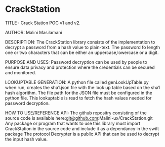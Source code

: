 # CrackStation

TITLE : Crack Station POC v1 and v2.

AUTHOR: Malini Masilamani

DESCRIPTION: 
The CrackStation library consists of the implementation to decrypt a password from a hash value to plain-text.
The password fo length one or two characters that can be either an uppercase,lowercase or a digit.

PURPOSE AND USES: 
Password decryption can be used by people to ensure data privacy and protection where the credentials can be secured and monitored.

LOOKUPTABLE GENERATION: 
A python file called genLookUpTable.py when run, creates the sha1.json file with the look up table based on the sha1 hash algorithm.
The file path for the JSON file must be configured in the python file.
This lookuptable is read to fetch the hash values needed for password decryption.

HOW TO USE/REFERENCE API: 
The github repositry consisting of the source code is available here:git@github.com:Malini-ux/CrackStation.git
Any package or program that wants to use this library must import CrackStation in the source code and include it as a dependancy in the swift package
The protocol Decrypter is a public API that can be used to decrypt the input hash value.










